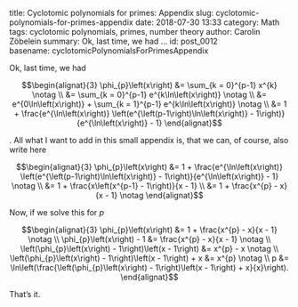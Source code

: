 title:      Cyclotomic polynomials for primes: Appendix
slug:       cyclotomic-polynomials-for-primes-appendix
date:       2018-07-30 13:33
category:   Math        
tags:       cyclotomic polynomials, primes, number theory
author:     Carolin Zöbelein
summary:    Ok, last time, we had ...
id:         post_0012   
basename:   cyclotomicPolynomialsForPrimesAppendix

Ok, last time, we had

$$\begin{alignat}{3}
    \phi_{p}\left(x\right) &= \sum_{k = 0}^{p-1} x^{k} \notag \\
    &= \sum_{k = 0}^{p-1} e^{k\ln\left(x\right)} \notag \\
    &= e^{0\ln\left(x\right)} + \sum_{k = 1}^{p-1} e^{k\ln\left(x\right)}
    \notag \\
    &= 1 + \frac{e^{\ln\left(x\right)} \left(e^{\left(p-1\right)\ln\left(x\right)} - 1\right)}{e^{\ln\left(x\right)} - 1}
\end{alignat}$$

. All what I want to add in this small appendix is, that we can, of
course, also write here

$$\begin{alignat}{3}
    \phi_{p}\left(x\right) &= 1 + \frac{e^{\ln\left(x\right)} \left(e^{\left(p-1\right)\ln\left(x\right)} - 1\right)}{e^{\ln\left(x\right)} - 1} \notag \\
    &= 1 + \frac{x\left(x^{p-1} - 1\right)}{x - 1} \\
        &= 1 + \frac{x^{p} - x}{x - 1} \notag
\end{alignat}$$

Now, if we solve this for $p$

$$\begin{alignat}{3}
    \phi_{p}\left(x\right) &= 1 + \frac{x^{p} - x}{x - 1} \notag \\
    \phi_{p}\left(x\right) - 1 &= \frac{x^{p} - x}{x - 1} \notag \\
    \left(\phi_{p}\left(x\right) - 1\right)\left(x - 1\right) &= x^{p} - x \notag \\
    \left(\phi_{p}\left(x\right) - 1\right)\left(x - 1\right) + x &= x^{p} \notag \\
    p &= \ln\left(\frac{\left(\phi_{p}\left(x\right) - 1\right)\left(x - 1\right) + x}{x}\right).
\end{alignat}$$

That’s it.
